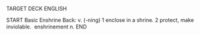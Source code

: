 TARGET DECK
ENGLISH

START
Basic
Enshrine
Back: v. (-ning) 1 enclose in a shrine. 2 protect, make inviolable.  enshrinement n.
END
